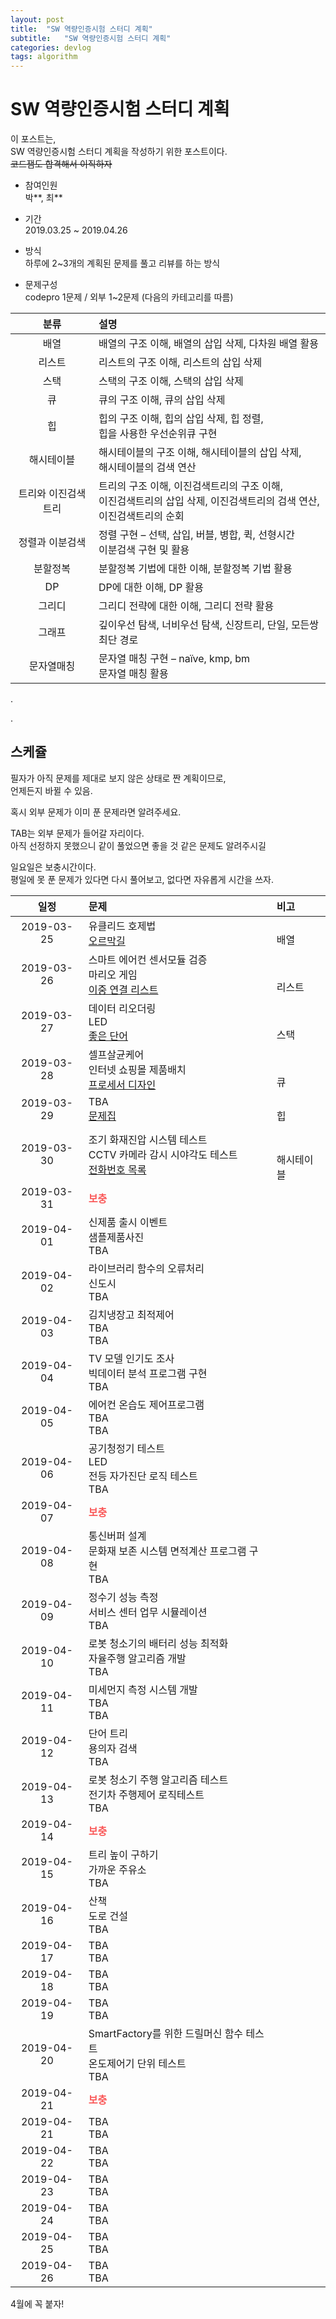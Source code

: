 ```yaml
---
layout: post
title:  "SW 역량인증시험 스터디 계획"
subtitle:   "SW 역량인증시험 스터디 계획"
categories: devlog
tags: algorithm
---
```


# SW 역량인증시험 스터디 계획
이 포스트는,  
SW 역량인증시험 스터디 계획을 작성하기 위한 포스트이다.  
~~코드잼도 합격해서 이직하자~~

- 참여인원  
  박\*\*, 최\*\*

- 기간  
  2019.03.25 ~ 2019.04.26

- 방식  
  하루에 2~3개의 계획된 문제를 풀고 리뷰를 하는 방식

- 문제구성  
  codepro 1문제 / 외부 1~2문제 (다음의 카테고리를 따름)  


| 분류 | 설명 |
| :---:| :--- |
| 배열 | 배열의 구조 이해, 배열의 삽입 삭제, 다차원 배열 활용|
| 리스트 |	리스트의 구조 이해, 리스트의 삽입 삭제|
| 스택 |스택의 구조 이해, 스택의 삽입 삭제|
| 큐 |큐의 구조 이해, 큐의 삽입 삭제|
| 힙 |힙의 구조 이해, 힙의 삽입 삭제, 힙 정렬,<br>힙을 사용한 우선순위큐 구현|
| 해시테이블 |해시테이블의 구조 이해, 해시테이블의 삽입 삭제, <br>해시테이블의 검색 연산|
| 트리와 이진검색트리 |트리의 구조 이해, 이진검색트리의 구조 이해, <br>이진검색트리의 삽입 삭제, 이진검색트리의 검색 연산, <br>이진검색트리의 순회|
| 정렬과 이분검색 |	정렬 구현 – 선택, 삽입, 버블, 병합, 퀵, 선형시간 <br>이분검색 구현 및 활용|
| 분할정복 |	분할정복 기법에 대한 이해, 분할정복 기법 활용|
| DP |	DP에 대한 이해, DP 활용|
| 그리디 |그리디 전략에 대한 이해, 그리디 전략 활용|
| 그래프 |깊이우선 탐색, 너비우선 탐색, 신장트리, 단일, 모든쌍 최단 경로|
| 문자열매칭 |	문자열 매칭 구현 – naïve, kmp, bm<br>문자열 매칭 활용|



.  

.

## 스케쥴


필자가 아직 문제를 제대로 보지 않은 상태로 짠 계획이므로,  
언제든지 바뀔 수 있음.

혹시 외부 문제가 이미 푼 문제라면 알려주세요.

TAB는 외부 문제가 들어갈 자리이다.  
아직 선정하지 못했으니 같이 풀었으면 좋을 것 같은 문제도 알려주시길  

일요일은 보충시간이다.  
평일에 못 푼 문제가 있다면 다시 풀어보고, 없다면 자유롭게 시간을 쓰자.


| 일정       |  문제  | 비고 |
| :---:      |  :--- | :--- |
| 2019-03-25 | 유클리드 호제법 <br> [오르막길](https://www.acmicpc.net/problem/2846) | <br>배열|
| 2019-03-26 | 스마트 에어컨 센서모듈 검증 <br> 마리오 게임<br> [이중 연결 리스트](https://www.acmicpc.net/problem/3045) | <br><br>리스트|
| 2019-03-27 |  데이터 리오더링<br> LED <br> [좋은 단어](https://www.acmicpc.net/problem/3986) | <br> <br> 스택 |
| 2019-03-28 |  셀프살균케어 <br> 인터넷 쇼핑몰 제품배치 <br>[프로세서 디자인](https://www.acmicpc.net/problem/3081) | <br> <br> 큐|
| 2019-03-29 | TBA <br> [문제집](https://www.acmicpc.net/problem/1766) | <br> 힙|
| 2019-03-30 | 조기 화재진압 시스템 테스트 <br> CCTV 카메라 감시 시야각도 테스트 <br> [전화번호 목록](https://www.acmicpc.net/problem/5052) |<br><br>해시테이블 |
| 2019-03-31 | <span style="color:#FA5858"><b>보충</b></span> ||
| 2019-04-01 | 신제품 출시 이벤트 <br> 샘플제품사진 <br> TBA ||
| 2019-04-02 | 라이브러리 함수의 오류처리 <br> 신도시 <br> TBA||
| 2019-04-03 | 김치냉장고 최적제어 <br> TBA <br> TBA ||
| 2019-04-04 | TV 모델 인기도 조사<br> 빅데이터 분석 프로그램 구현 <br> TBA ||
| 2019-04-05 | 에어컨 온습도 제어프로그램<br> TBA <br> TBA ||
| 2019-04-06 | 공기청정기 테스트 <br> LED <br> 전등 자가진단 로직 테스트 <br> TBA ||
| 2019-04-07 | <span style="color:#FA5858"><b>보충</b></span> ||
| 2019-04-08 | 통신버퍼 설계 <br> 문화재 보존 시스템 면적계산 프로그램 구현 <br> TBA ||
| 2019-04-09 | 정수기 성능 측정 <br> 서비스 센터 업무 시뮬레이션 <br> TBA ||
| 2019-04-10 | 로봇 청소기의 배터리 성능 최적화 <br> 자율주행 알고리즘 개발 <br> TBA ||
| 2019-04-11 | 미세먼지 측정 시스템 개발 <br> TBA <br> TBA ||
| 2019-04-12 | 단어 트리 <br> 용의자 검색 <br> TBA ||
| 2019-04-13 | 로봇 청소기 주행 알고리즘 테스트 <br> 전기차 주행제어 로직테스트 <br> TBA ||
| 2019-04-14 | <span style="color:#FA5858"><b>보충</b></span> ||
| 2019-04-15 | 트리 높이 구하기 <br> 가까운 주유소 <br> TBA ||
| 2019-04-16 | 산책 <br> 도로 건설 <br> TBA ||
| 2019-04-17 | TBA <br> TBA ||
| 2019-04-18 | TBA <br> TBA||
| 2019-04-19 | TBA <br> TBA ||
| 2019-04-20 | SmartFactory를 위한 드릴머신 함수 테스트 <br> 온도제어기 단위 테스트  <br> TBA ||
| 2019-04-21 | <span style="color:#FA5858"><b>보충</b></span> ||
| 2019-04-21 | TBA <br> TBA ||
| 2019-04-22 | TBA <br> TBA ||
| 2019-04-23 | TBA <br> TBA ||
| 2019-04-24 | TBA <br> TBA ||
| 2019-04-25 | TBA <br> TBA ||
| 2019-04-26 | TBA <br> TBA ||



<span style="font-weight=bold;color=red">4월에 꼭 붙자!</span>